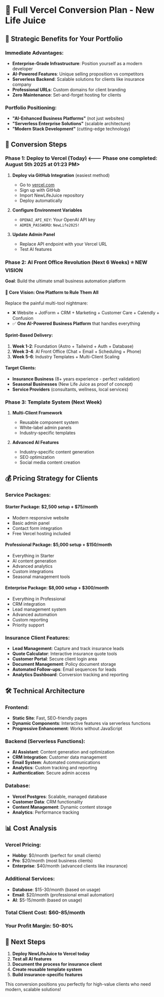 # 🚀 Full Vercel Conversion Plan - New Life Juice

## 🎯 **Strategic Benefits for Your Portfolio**

### **Immediate Advantages:**
- **Enterprise-Grade Infrastructure**: Position yourself as a modern developer
- **AI-Powered Features**: Unique selling proposition vs competitors
- **Serverless Backend**: Scalable solutions for clients like insurance company
- **Professional URLs**: Custom domains for client branding
- **Zero Maintenance**: Set-and-forget hosting for clients

### **Portfolio Positioning:**
- **"AI-Enhanced Business Platforms"** (not just websites)
- **"Serverless Enterprise Solutions"** (scalable architecture)
- **"Modern Stack Development"** (cutting-edge technology)

## 🔧 **Conversion Steps**

### **Phase 1: Deploy to Vercel (Today)** <--- Phase one completed: August 5th 2025 at 01:23 PM>
1. **Deploy via GitHub Integration** (easiest method)
   - Go to [vercel.com](https://vercel.com)
   - Sign up with GitHub
   - Import NewLifeJuice repository
   - Deploy automatically

2. **Configure Environment Variables**
   - `OPENAI_API_KEY`: Your OpenAI API key
   - `ADMIN_PASSWORD`: `NewLife2025!`

3. **Update Admin Panel**
   - Replace API endpoint with your Vercel URL
   - Test AI features

### **Phase 2: AI Front Office Revolution (Next 6 Weeks)** ⭐ **NEW VISION**
**Goal**: Build the ultimate small business automation platform

#### **🎯 Core Vision: One Platform to Rule Them All**
Replace the painful multi-tool nightmare:
- ❌ Website + JotForm + CRM + Marketing + Customer Care + Calendly + Confusion
- ✅ **One AI-Powered Business Platform** that handles everything

#### **Sprint-Based Delivery:**
1. **Week 1-2**: Foundation (Astro + Tailwind + Auth + Database)
2. **Week 3-4**: AI Front Office (Chat + Email + Scheduling + Phone)
3. **Week 5-6**: Industry Templates + Multi-Client Scaling

#### **Target Clients:**
- **Insurance Business** (8+ years experience - perfect validation)
- **Seasonal Businesses** (New Life Juice as proof of concept)
- **Service Providers** (consultants, wellness, local services)

### **Phase 3: Template System (Next Week)**
1. **Multi-Client Framework**
   - Reusable component system
   - White-label admin panels
   - Industry-specific templates

2. **Advanced AI Features**
   - Industry-specific content generation
   - SEO optimization
   - Social media content creation

## 💰 **Pricing Strategy for Clients**

### **Service Packages:**

#### **Starter Package: $2,500 setup + $75/month**
- Modern responsive website
- Basic admin panel
- Contact form integration
- Free Vercel hosting included

#### **Professional Package: $5,000 setup + $150/month**
- Everything in Starter
- AI content generation
- Advanced analytics
- Custom integrations
- Seasonal management tools

#### **Enterprise Package: $8,000 setup + $300/month**
- Everything in Professional
- CRM integration
- Lead management system
- Advanced automation
- Custom reporting
- Priority support

### **Insurance Client Features:**
- **Lead Management**: Capture and track insurance leads
- **Quote Calculator**: Interactive insurance quote tools
- **Customer Portal**: Secure client login area
- **Document Management**: Policy document storage
- **Automated Follow-ups**: Email sequences for leads
- **Analytics Dashboard**: Conversion tracking and reporting

## 🛠️ **Technical Architecture**

### **Frontend:**
- **Static Site**: Fast, SEO-friendly pages
- **Dynamic Components**: Interactive features via serverless functions
- **Progressive Enhancement**: Works without JavaScript

### **Backend (Serverless Functions):**
- **AI Assistant**: Content generation and optimization
- **CRM Integration**: Customer data management
- **Email System**: Automated communications
- **Analytics**: Custom tracking and reporting
- **Authentication**: Secure admin access

### **Database:**
- **Vercel Postgres**: Scalable, managed database
- **Customer Data**: CRM functionality
- **Content Management**: Dynamic content storage
- **Analytics**: Performance tracking

## 📊 **Cost Analysis**

### **Vercel Pricing:**
- **Hobby**: $0/month (perfect for small clients)
- **Pro**: $20/month (most business clients)
- **Enterprise**: $40/month (advanced clients like insurance)

### **Additional Services:**
- **Database**: $15-30/month (based on usage)
- **Email**: $20/month (professional email automation)
- **AI**: $5-15/month (based on usage)

### **Total Client Cost: $60-85/month**
### **Your Profit Margin: 50-80%**

## 🎯 **Next Steps**

1. **Deploy NewLifeJuice to Vercel today**
2. **Test all AI features**
3. **Document the process for insurance client**
4. **Create reusable template system**
5. **Build insurance-specific features**

This conversion positions you perfectly for high-value clients who need modern, scalable solutions!
